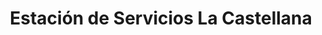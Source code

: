 ---
title: "Estación de Servicios La Castellana"
url: /caracas/estacion-de-servicios-la-castellana/
shop: Lebensmittel
---